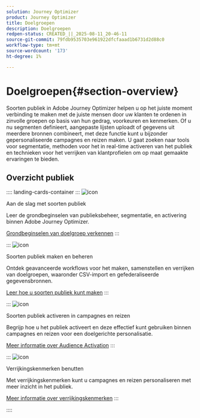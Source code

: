```yaml
---
solution: Journey Optimizer
product: Journey Optimizer
title: Doelgroepen
description: Doelgroepen
redpen-status: CREATED_||_2025-08-11_20-46-11
source-git-commit: 79fdb9535703e961922dfcfaaad1b6731d2d88c0
workflow-type: tm+mt
source-wordcount: '173'
ht-degree: 1%

---
```



# Doelgroepen{#section-overview}

Soorten publiek in Adobe Journey Optimizer helpen u op het juiste moment verbinding te maken met de juiste mensen door uw klanten te ordenen in zinvolle groepen op basis van hun gedrag, voorkeuren en kenmerken. Of u nu segmenten definieert, aangepaste lijsten uploadt of gegevens uit meerdere bronnen combineert, met deze functie kunt u bijzonder gepersonaliseerde campagnes en reizen maken. U gaat zoeken naar tools voor segmentatie, methoden voor het in real-time activeren van het publiek en technieken voor het verrijken van klantprofielen om op maat gemaakte ervaringen te bieden.

## Overzicht publiek

:::: landing-cards-container
:::
![icon](https://cdn.experienceleague.adobe.com/icons/circle-play.svg?lang=nl-NL)

Aan de slag met soorten publiek

Leer de grondbeginselen van publieksbeheer, segmentatie, en activering binnen Adobe Journey Optimizer.

[Grondbeginselen van doelgroep verkennen](../using/audience/about-audiences.md)
:::

:::
![icon](https://cdn.experienceleague.adobe.com/icons/list-check.svg?lang=nl-NL)

Soorten publiek maken en beheren

Ontdek geavanceerde workflows voor het maken, samenstellen en verrijken van doelgroepen, waaronder CSV-import en gefederaliseerde gegevensbronnen.

[Leer hoe u soorten publiek kunt maken](create-landing-page.md)
:::

:::
![icon](https://cdn.experienceleague.adobe.com/icons/bullseye.svg?lang=nl-NL)

Soorten publiek activeren in campagnes en reizen

Begrijp hoe u het publiek activeert en deze effectief kunt gebruiken binnen campagnes en reizen voor een doelgerichte personalisatie.

[Meer informatie over Audience Activation](../using/audience/target-audiences.md)
:::

:::
![icon](https://cdn.experienceleague.adobe.com/icons/puzzle-piece.svg?lang=nl-NL)

Verrijkingskenmerken benutten

Met verrijkingskenmerken kunt u campagnes en reizen personaliseren met meer inzicht in het publiek.

[Meer informatie over verrijkingskenmerken](../using/audience/enrichment-attributes.md)
:::

::::
